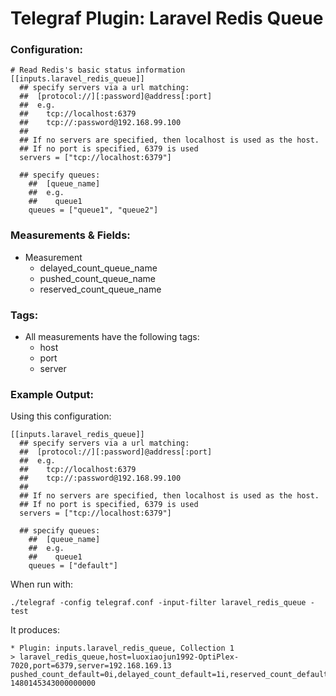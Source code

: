 # Telegraf Plugin: Laravel Redis Queue

### Configuration:

```
# Read Redis's basic status information
[[inputs.laravel_redis_queue]]
  ## specify servers via a url matching:
  ##  [protocol://][:password]@address[:port]
  ##  e.g.
  ##    tcp://localhost:6379
  ##    tcp://:password@192.168.99.100
  ##
  ## If no servers are specified, then localhost is used as the host.
  ## If no port is specified, 6379 is used
  servers = ["tcp://localhost:6379"]

  ## specify queues:
	##  [queue_name]
	##  e.g.
	##    queue1
	queues = ["queue1", "queue2"]
```

### Measurements & Fields:

- Measurement
    - delayed_count_queue_name
    - pushed_count_queue_name
    - reserved_count_queue_name

### Tags:

- All measurements have the following tags:
    - host
    - port
    - server

### Example Output:

Using this configuration:
```
[[inputs.laravel_redis_queue]]
  ## specify servers via a url matching:
  ##  [protocol://][:password]@address[:port]
  ##  e.g.
  ##    tcp://localhost:6379
  ##    tcp://:password@192.168.99.100
  ##
  ## If no servers are specified, then localhost is used as the host.
  ## If no port is specified, 6379 is used
  servers = ["tcp://localhost:6379"]

  ## specify queues:
	##  [queue_name]
	##  e.g.
	##    queue1
	queues = ["default"]
```

When run with:
```
./telegraf -config telegraf.conf -input-filter laravel_redis_queue -test
```

It produces:
```
* Plugin: inputs.laravel_redis_queue, Collection 1
> laravel_redis_queue,host=luoxiaojun1992-OptiPlex-7020,port=6379,server=192.168.169.13 pushed_count_default=0i,delayed_count_default=1i,reserved_count_default=0i 1480145343000000000
```
